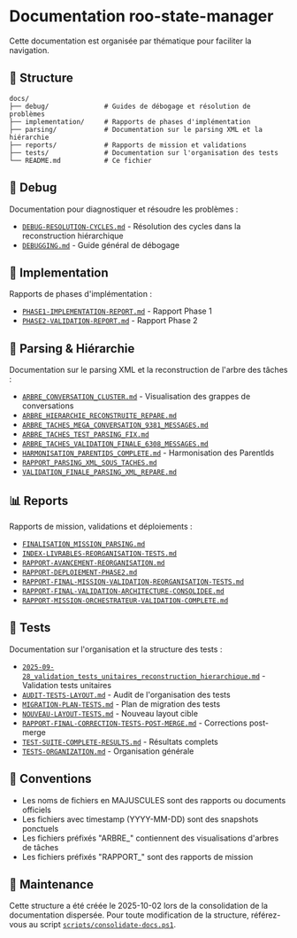 # Documentation roo-state-manager

Cette documentation est organisée par thématique pour faciliter la navigation.

## 📁 Structure

```
docs/
├── debug/              # Guides de débogage et résolution de problèmes
├── implementation/     # Rapports de phases d'implémentation
├── parsing/            # Documentation sur le parsing XML et la hiérarchie
├── reports/            # Rapports de mission et validations
├── tests/              # Documentation sur l'organisation des tests
└── README.md           # Ce fichier
```

## 🐛 Debug

Documentation pour diagnostiquer et résoudre les problèmes :

- [`DEBUG-RESOLUTION-CYCLES.md`](debug/DEBUG-RESOLUTION-CYCLES.md) - Résolution des cycles dans la reconstruction hiérarchique
- [`DEBUGGING.md`](debug/DEBUGGING.md) - Guide général de débogage

## 🚀 Implementation

Rapports de phases d'implémentation :

- [`PHASE1-IMPLEMENTATION-REPORT.md`](implementation/PHASE1-IMPLEMENTATION-REPORT.md) - Rapport Phase 1
- [`PHASE2-VALIDATION-REPORT.md`](implementation/PHASE2-VALIDATION-REPORT.md) - Rapport Phase 2

## 🌲 Parsing & Hiérarchie

Documentation sur le parsing XML et la reconstruction de l'arbre des tâches :

- [`ARBRE_CONVERSATION_CLUSTER.md`](parsing/ARBRE_CONVERSATION_CLUSTER.md) - Visualisation des grappes de conversations
- [`ARBRE_HIERARCHIE_RECONSTRUITE_REPARE.md`](parsing/ARBRE_HIERARCHIE_RECONSTRUITE_REPARE.md)
- [`ARBRE_TACHES_MEGA_CONVERSATION_9381_MESSAGES.md`](parsing/ARBRE_TACHES_MEGA_CONVERSATION_9381_MESSAGES.md)
- [`ARBRE_TACHES_TEST_PARSING_FIX.md`](parsing/ARBRE_TACHES_TEST_PARSING_FIX.md)
- [`ARBRE_TACHES_VALIDATION_FINALE_6308_MESSAGES.md`](parsing/ARBRE_TACHES_VALIDATION_FINALE_6308_MESSAGES.md)
- [`HARMONISATION_PARENTIDS_COMPLETE.md`](parsing/HARMONISATION_PARENTIDS_COMPLETE.md) - Harmonisation des ParentIds
- [`RAPPORT_PARSING_XML_SOUS_TACHES.md`](parsing/RAPPORT_PARSING_XML_SOUS_TACHES.md)
- [`VALIDATION_FINALE_PARSING_XML_REPARE.md`](parsing/VALIDATION_FINALE_PARSING_XML_REPARE.md)

## 📊 Reports

Rapports de mission, validations et déploiements :

- [`FINALISATION_MISSION_PARSING.md`](reports/FINALISATION_MISSION_PARSING.md)
- [`INDEX-LIVRABLES-REORGANISATION-TESTS.md`](reports/INDEX-LIVRABLES-REORGANISATION-TESTS.md)
- [`RAPPORT-AVANCEMENT-REORGANISATION.md`](reports/RAPPORT-AVANCEMENT-REORGANISATION.md)
- [`RAPPORT-DEPLOIEMENT-PHASE2.md`](reports/RAPPORT-DEPLOIEMENT-PHASE2.md)
- [`RAPPORT-FINAL-MISSION-VALIDATION-REORGANISATION-TESTS.md`](reports/RAPPORT-FINAL-MISSION-VALIDATION-REORGANISATION-TESTS.md)
- [`RAPPORT-FINAL-VALIDATION-ARCHITECTURE-CONSOLIDEE.md`](reports/RAPPORT-FINAL-VALIDATION-ARCHITECTURE-CONSOLIDEE.md)
- [`RAPPORT-MISSION-ORCHESTRATEUR-VALIDATION-COMPLETE.md`](reports/RAPPORT-MISSION-ORCHESTRATEUR-VALIDATION-COMPLETE.md)

## 🧪 Tests

Documentation sur l'organisation et la structure des tests :

- [`2025-09-28_validation_tests_unitaires_reconstruction_hierarchique.md`](tests/2025-09-28_validation_tests_unitaires_reconstruction_hierarchique.md) - Validation tests unitaires
- [`AUDIT-TESTS-LAYOUT.md`](tests/AUDIT-TESTS-LAYOUT.md) - Audit de l'organisation des tests
- [`MIGRATION-PLAN-TESTS.md`](tests/MIGRATION-PLAN-TESTS.md) - Plan de migration des tests
- [`NOUVEAU-LAYOUT-TESTS.md`](tests/NOUVEAU-LAYOUT-TESTS.md) - Nouveau layout cible
- [`RAPPORT-FINAL-CORRECTION-TESTS-POST-MERGE.md`](tests/RAPPORT-FINAL-CORRECTION-TESTS-POST-MERGE.md) - Corrections post-merge
- [`TEST-SUITE-COMPLETE-RESULTS.md`](tests/TEST-SUITE-COMPLETE-RESULTS.md) - Résultats complets
- [`TESTS-ORGANIZATION.md`](tests/TESTS-ORGANIZATION.md) - Organisation générale

## 📝 Conventions

- Les noms de fichiers en MAJUSCULES sont des rapports ou documents officiels
- Les fichiers avec timestamp (YYYY-MM-DD) sont des snapshots ponctuels
- Les fichiers préfixés "ARBRE_" contiennent des visualisations d'arbres de tâches
- Les fichiers préfixés "RAPPORT_" sont des rapports de mission

## 🔄 Maintenance

Cette structure a été créée le 2025-10-02 lors de la consolidation de la documentation dispersée.
Pour toute modification de la structure, référez-vous au script [`scripts/consolidate-docs.ps1`](../scripts/consolidate-docs.ps1).